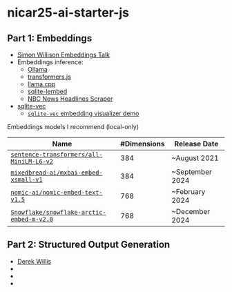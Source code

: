 # nicar25-ai-starter-js

## Part 1: Embeddings

- [Simon Willison Embeddings Talk](https://www.youtube.com/watch?time_continue=50&v=ArnMdc-ICCM&source_ve_path=MjM4NTE)
- Embeddings inference:
  - [Ollama](https://ollama.com/)
  - [transformers.js](https://huggingface.co/docs/transformers.js/en/index)
  - [llama.cpp](https://github.com/ggml-org/llama.cpp)
  - [sqlite-lembed](https://github.com/asg017/sqlite-lembed)
  - [NBC News Headlines Scraper](https://github.com/asg017/nbc-headlines-scraper)
- [sqlite-vec](https://github.com/asg017/sqlite-vec)
  - [`sqlite-vec` embedding visualizer demo](https://observablehq.com/d/04bc1c1b0de9db7c)

Embeddings models I recommend (local-only)

| Name                                                                                                        | #Dimensions | Release Date    |
| ----------------------------------------------------------------------------------------------------------- | ----------- | --------------- |
| [`sentence-transformers/all-MiniLM-L6-v2`](https://huggingface.co/sentence-transformers/all-MiniLM-L6-v2)   | 384         | ~August 2021    |
| [`mixedbread-ai/mxbai-embed-xsmall-v1`](https://huggingface.co/mixedbread-ai/mxbai-embed-xsmall-v1)         | 384         | ~September 2024 |
| [`nomic-ai/nomic-embed-text-v1.5`](https://huggingface.co/nomic-ai/nomic-embed-text-v1.5)                   | 768         | ~February 2024  |
| [`Snowflake/snowflake-arctic-embed-m-v2.0`](https://huggingface.co/Snowflake/snowflake-arctic-embed-m-v2.0) | 768         | ~December 2024  |

## Part 2: Structured Output Generation

- [Derek Willis](#TODO)
- [](#TODO)
- [](#TODO)
- [](#TODO)
